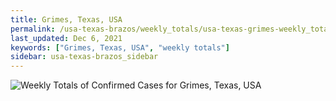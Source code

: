 ```yaml
---
title: Grimes, Texas, USA
permalink: /usa-texas-brazos/weekly_totals/usa-texas-grimes-weekly_totals.html
last_updated: Dec 6, 2021
keywords: ["Grimes, Texas, USA", "weekly totals"]
sidebar: usa-texas-brazos_sidebar
---
```


![Weekly Totals of Confirmed Cases for Grimes, Texas, USA](/covid_tracker/images/graphs/usa-texas-grimes-weekly_totals_graph.png)

